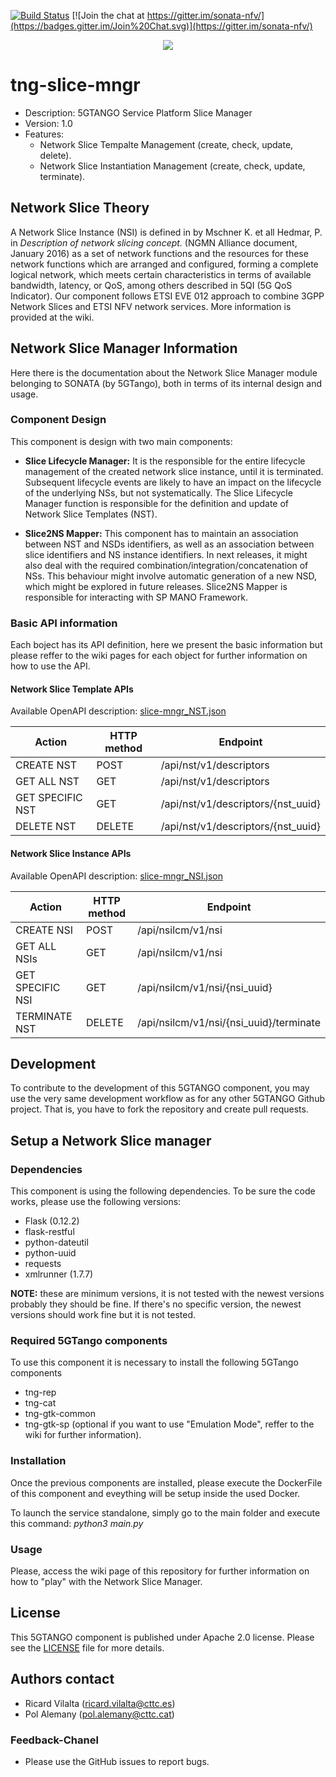 [![Build Status](https://jenkins.sonata-nfv.eu/buildStatus/icon?job=tng-slice-mngr/master)](https://jenkins.sonata-nfv.eu/job/tng-slice-mngr/master)
[![Join the chat at https://gitter.im/sonata-nfv/](https://badges.gitter.im/Join%20Chat.svg)](https://gitter.im/sonata-nfv/)

<p align="center"><img src="https://github.com/sonata-nfv/tng-api-gtw/wiki/images/sonata-5gtango-logo-500px.png" /></p>

# tng-slice-mngr
* Description: 5GTANGO Service Platform Slice Manager
* Version: 1.0
* Features:
    * Network Slice Tempalte Management (create, check, update, delete).
    * Network Slice Instantiation Management (create, check, update, terminate).

## Network Slice Theory
A Network Slice Instance (NSI) is defined in by Mschner K. et all Hedmar, P. in _Description of network slicing concept._ (NGMN  Alliance  document, January 2016) as a set of network functions and the resources for these network functions which are arranged and configured, forming a complete logical network, which meets certain characteristics in terms of available bandwidth, latency, or QoS, among others described in 5QI (5G QoS Indicator). Our component follows ETSI EVE 012 approach to combine 3GPP Network Slices and ETSI NFV network services. More information is provided at the wiki.

## Network Slice Manager Information
Here there is the documentation about the Network Slice Manager module belonging to SONATA (by 5GTango), both in terms of its internal design and usage.

### Component Design
This component is design with two main components:
* **Slice Lifecycle Manager:** It is the responsible for the entire lifecycle management of the created network slice instance, until it is terminated. Subsequent lifecycle events are likely to have an impact on the lifecycle of the underlying NSs, but not systematically. The Slice Lifecycle Manager  function  is  responsible  for  the  definition  and  update  of  Network Slice Templates (NST).

* **Slice2NS Mapper:** This component has to maintain an association between NST and NSDs identifiers, as well as an association between slice identifiers and NS instance identifiers.  In next releases, it might also deal with the required combination/integration/concatenation of NSs.
This behaviour might involve automatic generation of a new NSD, which might be explored in future releases. Slice2NS Mapper is responsible for interacting with SP MANO Framework.

### Basic API information
Each boject has its API definition, here we present the basic information but please reffer to the wiki pages for each object for further information on how to use the API.

#### Network Slice Template APIs
Available OpenAPI description: [slice-mngr_NST.json](https://github.com/rvilalta/tng-slice-mngr/blob/master/doc/slice-mngr_NST.json)

| Action  | HTTP method  | Endpoint |
|---|---|---|
| CREATE NST  | POST  | /api/nst/v1/descriptors  |
| GET ALL NST  | GET  | /api/nst/v1/descriptors  |
| GET SPECIFIC NST  | GET  | /api/nst/v1/descriptors/{nst_uuid}|
| DELETE NST  | DELETE  | /api/nst/v1/descriptors/{nst_uuid}|

#### Network Slice Instance APIs
Available OpenAPI description: [slice-mngr_NSI.json](https://github.com/rvilalta/tng-slice-mngr/blob/master/doc/slice-mngr_NSI.jsonn)

| Action  | HTTP method  | Endpoint |
|---|---|---|
| CREATE NSI  | POST  | /api/nsilcm/v1/nsi |
| GET ALL NSIs  | GET  | /api/nsilcm/v1/nsi  |
| GET SPECIFIC NSI  | GET  | /api/nsilcm/v1/nsi/{nsi_uuid}|
| TERMINATE NST  | DELETE  | /api/nsilcm/v1/nsi/{nsi_uuid}/terminate|


## Development
To contribute to the development of this 5GTANGO component, you may use the very same development workflow as for any other 5GTANGO Github project. That is, you have to fork the repository and create pull requests.

## Setup a Network Slice manager
### Dependencies
This component is using the following dependencies. To be sure the code works, please use the following versions:
* Flask (0.12.2)
* flask-restful
* python-dateutil
* python-uuid
* requests
* xmlrunner (1.7.7)

**NOTE:** these are minimum versions, it is not tested with the newest versions probably they should be fine. If there's no specific version, the newest versions should work fine but it is not tested.

### Required 5GTango components
To use this component it is necessary to install the following 5GTango components
* tng-rep
* tng-cat
* tng-gtk-common
* tng-gtk-sp (optional if you want to use "Emulation Mode", reffer to the wiki for further information).

### Installation
Once the previous components are installed, please execute the DockerFile of this component and eveything will be setup inside the used Docker.

To launch the service standalone, simply go to the main folder and execute this command: _python3 main.py_

### Usage
Please, access the wiki page of this repository for further information on how to "play" with the Network Slice Manager. 


## License
This 5GTANGO component is published under Apache 2.0 license. Please see the [LICENSE](https://github.com/sonata-nfv/tng-slice-mngr/blob/master/LICENSE) file for more details.

## Authors contact
  * Ricard Vilalta (ricard.vilalta@cttc.es)
  * Pol Alemany (pol.alemany@cttc.cat)
  
### Feedback-Chanel
* Please use the GitHub issues to report bugs.
